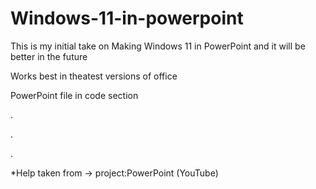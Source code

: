 # Windows-11-in-powerpoint
This is my initial take on Making Windows 11 in PowerPoint and it will be better in the future

Works best in theatest versions of office 

PowerPoint file in code section









.

.

.



*Help taken from -> project:PowerPoint (YouTube)